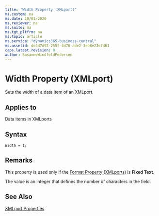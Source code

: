 ```yaml
---
title: "Width Property (XMLport)"
ms.custom: na
ms.date: 10/01/2020
ms.reviewer: na
ms.suite: na
ms.tgt_pltfrm: na
ms.topic: article
ms.service: "dynamics365-business-central"
ms.assetid: de3d7d92-255f-4d76-ade2-3eb8e23e7d61
caps.latest.revision: 8
author: SusanneWindfeldPedersen
---
```


 

# Width Property (XMLport)
Sets the width of a data item of an XMLport.  
  
## Applies to  
 Data items in XMLports 

## Syntax
```
Width = 1;
```
  
## Remarks  
 This property is used only if the [Format Property \(XMLports\)](devenv-format-xmlports-property.md) is **Fixed Text**.  
  
 The value is an integer that defines the number of characters in the field.  
  
## See Also  
 [XMLport Properties](devenv-xmlport-properties.md)